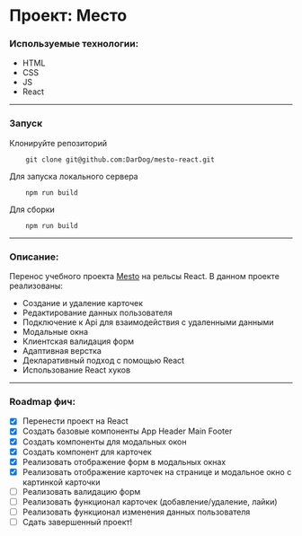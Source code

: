 # Проект: Место

### Используемые технологии:
* HTML
* CSS
* JS
* React

___

### Запуск
Клонируйте репозиторий

        git clone git@github.com:DarDog/mesto-react.git

Для запуска локального сервера

        npm run build

Для сборки

        npm run build

___
### Описание:

Перенос учебного проекта [Mesto](https://github.com/DarDog/mesto) на рельсы React. 
В данном проекте реализованы: 
* Создание и удаление карточек 
* Редактирование данных пользователя
* Подключение к Api для взаимодействия с удаленными данными
* Модальные окна
* Клиентская валидация форм
* Адаптивная верстка
* Декларативный подход с помощью React
* Использование React хуков

___
### Roadmap фич:
- [x] Перенести проект на React
- [x] Создать базовые компоненты App Header Main Footer
- [x] Создать компоненты для модальных окон
- [x] Создать компонент для карточек
- [x] Реализовать отображение форм в модальных окнах
- [x] Реализовать отображение карточек на странице и модальное окно с картинкой карточки
- [ ] Реализовать валидацию форм 
- [ ] Реализовать функционал карточек (добавление/удаление, лайки)
- [ ] Реализовать функционал изменения данных пользователя
- [ ] Сдать завершенный проект!

